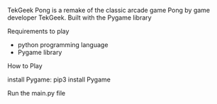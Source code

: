 TekGeek Pong is a remake of the classic arcade game Pong by game developer TekGeek.
Built with the Pygame library

Requirements to play
- python programming language
- Pygame library


How to Play

install Pygame: pip3 install Pygame

Run the main.py file
